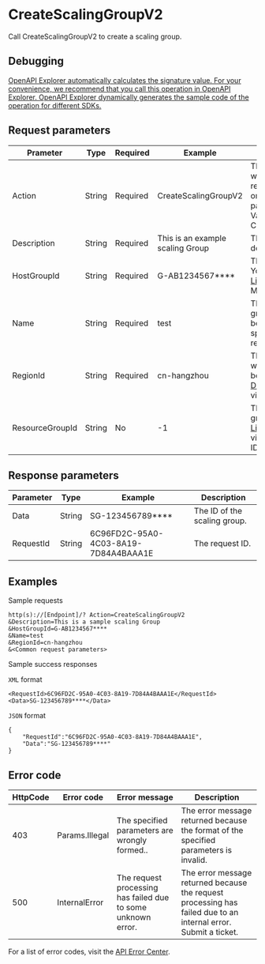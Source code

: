 # CreateScalingGroupV2

Call CreateScalingGroupV2 to create a scaling group.

## Debugging

[OpenAPI Explorer automatically calculates the signature value. For your convenience, we recommend that you call this operation in OpenAPI Explorer. OpenAPI Explorer dynamically generates the sample code of the operation for different SDKs.](https://api.aliyun.com/#product=Emr&api=CreateScalingGroupV2&type=RPC&version=2016-04-08)

## Request parameters

|Prameter|Type|Required|Example|Description|
|--------|----|--------|-------|-----------|
|Action|String|Required|CreateScalingGroupV2|The operation that you want to perform. For API requests using the HTTP or HTTPS URL, this parameter is required. Value: CreateScalingGroupV2. |
|Description|String|Required|This is an example scaling Group|The scaling group description. |
|HostGroupId|String|Required|G-AB1234567\*\*\*\*|The ID of the host group. You can call the [ListClusterHostGroup](~~128432~~)view Machine Group ID. |
|Name|String|Required|test|The name of the scaling group. The account can be used to monitor specific types of resources. |
|RegionId|String|Required|cn-hangzhou|The ID of the region to which the cluster belongs. You can call the [DescribeRegions](~~25609~~)API to view the latest region list. |
|ResourceGroupId|String|No|-1|The ID of the resource group. You can call the [ListResourceGroups](~~158855~~) to view the resource group ID. |

## Response parameters

|Parameter|Type|Example|Description|
|---------|----|-------|-----------|
|Data|String|SG-123456789\*\*\*\*|The ID of the scaling group. |
|RequestId|String|6C96FD2C-95A0-4C03-8A19-7D84A4BAAA1E|The request ID. |

## Examples

Sample requests

```
http(s)://[Endpoint]/? Action=CreateScalingGroupV2
&Description=This is a sample scaling Group
&HostGroupId=G-AB1234567****
&Name=test
&RegionId=cn-hangzhou
&<Common request parameters>
```

Sample success responses

`XML` format

```
<RequestId>6C96FD2C-95A0-4C03-8A19-7D84A4BAAA1E</RequestId>
<Data>SG-123456789****</Data>
```

`JSON` format

```
{
    "RequestId":"6C96FD2C-95A0-4C03-8A19-7D84A4BAAA1E",
    "Data":"SG-123456789****"
}
```

## Error code

|HttpCode|Error code|Error message|Description|
|--------|----------|-------------|-----------|
|403|Params.Illegal|The specified parameters are wrongly formed..|The error message returned because the format of the specified parameters is invalid.|
|500|InternalError|The request processing has failed due to some unknown error.|The error message returned because the request processing has failed due to an internal error. Submit a ticket.|

For a list of error codes, visit the [API Error Center](https://error-center.alibabacloud.com/status/product/Emr).

